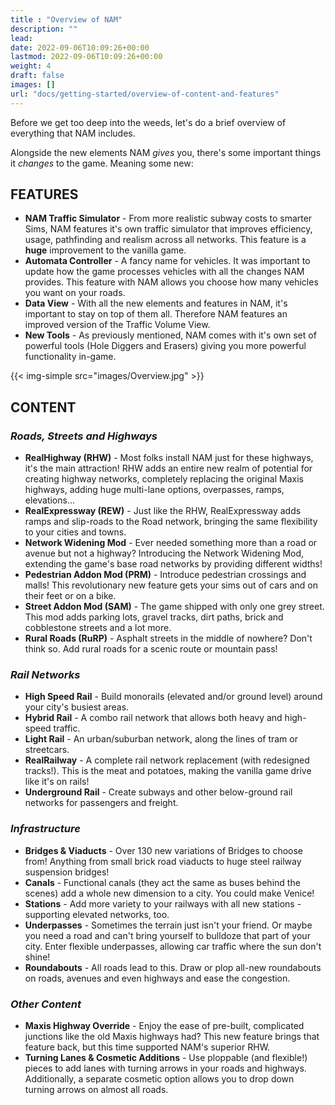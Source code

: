 ```yaml
---
title : "Overview of NAM"
description: ""
lead: 
date: 2022-09-06T10:09:26+00:00
lastmod: 2022-09-06T10:09:26+00:00
weight: 4
draft: false
images: []
url: "docs/getting-started/overview-of-content-and-features"
---
```


Before we get too deep into the weeds, let's do a brief overview of everything that NAM includes.

Alongside the new elements NAM _gives_ you, there's some important things it _changes_ to the game. Meaning some new:

## FEATURES

* **NAM Traffic Simulator** - From more realistic subway costs to smarter Sims, NAM features it's own traffic simulator that improves efficiency, usage, pathfinding and realism across all networks. This feature is a **huge** improvement to the vanilla game.
* **Automata Controller** - A fancy name for vehicles. It was important to update how the game processes vehicles with all the changes NAM provides. This feature with NAM allows you choose how many vehicles you want on your roads.
* **Data View** - With all the new elements and features in NAM, it's important to stay on top of them all. Therefore NAM features an improved version of the Traffic Volume View.
* **New Tools** - As previously mentioned, NAM comes with it's own set of powerful tools (Hole Diggers and Erasers) giving you more powerful functionality in-game.  

{{< img-simple src="images/Overview.jpg" >}}

## CONTENT

### _Roads, Streets and Highways_

* **RealHighway (RHW)** - Most folks install NAM just for these highways, it's the main attraction! RHW adds an entire new realm of potential for creating highway networks, completely replacing the original Maxis highways, adding huge multi-lane options, overpasses, ramps, elevations...
* **RealExpressway  (REW)** - Just like the RHW, RealExpressway adds ramps and slip-roads to the Road network, bringing the same flexibility to your cities and towns.
* **Network Widening Mod** - Ever needed something more than a road or avenue but not a highway? Introducing the Network Widening Mod, extending the game's base road networks by providing different widths!
* **Pedestrian Addon Mod (PRM)** - Introduce pedestrian crossings and malls! This revolutionary new feature gets your sims out of cars and on their feet or on a bike.
* **Street Addon Mod (SAM)** - The game shipped with only one grey street. This mod adds parking lots, gravel tracks, dirt paths, brick and cobblestone streets and a lot more.
* **Rural Roads (RuRP)** - Asphalt streets in the middle of nowhere? Don't think so. Add rural roads for a scenic route or mountain pass!

### _Rail Networks_

* **High Speed Rail** - Build monorails (elevated and/or ground level) around your city's busiest areas.
* **Hybrid Rail** - A combo rail network that allows both heavy and high-speed traffic.
* **Light Rail** - An urban/suburban network, along the lines of tram or streetcars.
* **RealRailway** - A complete rail network replacement (with redesigned tracks!). This is the meat and potatoes, making the vanilla game drive like it's on rails!
* **Underground Rail** - Create subways and other below-ground rail networks for passengers and freight.

### _Infrastructure_

* **Bridges & Viaducts** - Over 130 new variations of Bridges to choose from! Anything from small brick road viaducts to huge steel railway suspension bridges!
* **Canals** - Functional canals (they act the same as buses behind the scenes) add a whole new dimension to a city. You could make Venice!
* **Stations** - Add more variety to your railways with all new stations - supporting elevated networks, too.
* **Underpasses** - Sometimes the terrain just isn't your friend. Or maybe you need a road and can't bring yourself to bulldoze that part of your city. Enter flexible underpasses, allowing car traffic where the sun don't shine!
* **Roundabouts** - All roads lead to this. Draw or plop all-new roundabouts on roads, avenues and even highways and ease the congestion.

### _Other Content_

* **Maxis Highway Override** - Enjoy the ease of pre-built, complicated junctions like the old Maxis highways had? This new feature brings that feature back, but this time supported NAM's superior RHW.
* **Turning Lanes & Cosmetic Additions** - Use ploppable (and flexible!) pieces to add lanes with turning arrows in your roads and highways. Additionally, a separate cosmetic option allows you to drop down turning arrows on almost all roads.
